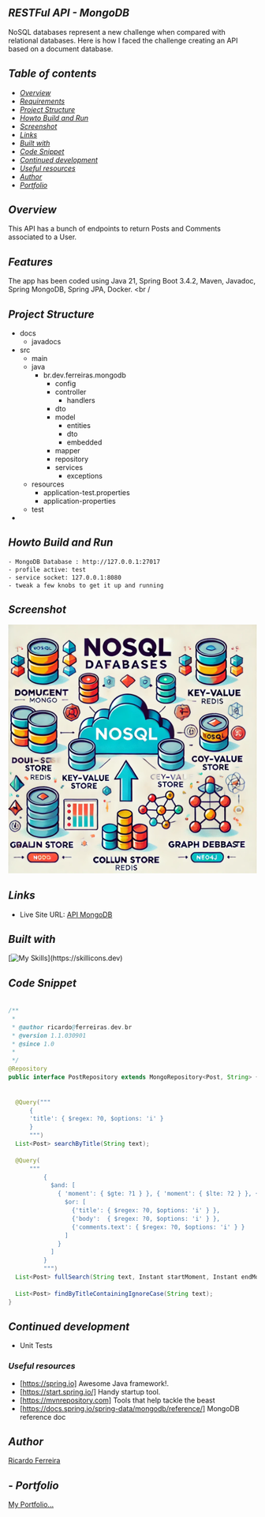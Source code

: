 ## _RESTFul API - MongoDB_ <br />
NoSQL databases represent a new challenge when compared with relational databases.
Here is how I faced the challenge creating an API based on a document database.

## _Table of contents_

- [_Overview_](#overview)
- [_Requirements_](#requirements)
- [_Project Structure_](#requirements)
- [_Howto Build and Run_](#requirements)
- [_Screenshot_](#screenshot)
- [_Links_](...)
- [_Built with_](#built-with)
- [_Code Snippet_](#requirements)
- [_Continued development_](#continued-development)
- [_Useful resources_](#useful-resources)
- [_Author_](#requirements)
- [_Portfolio_](#requirements)

## _Overview_

This API has a bunch of endpoints to return Posts and Comments associated to a User.
<br />

## _Features_

The app has been coded using Java 21, Spring Boot 3.4.2, Maven, Javadoc, Spring MongoDB, Spring JPA,
Docker.
<br /

## _Project Structure_
- docs
   - javadocs
- src
    - main
    - java
        - br.dev.ferreiras.mongodb
            - config
            - controller
              - handlers 
            - dto
            - model
              - entities
              - dto
              - embedded
            - mapper
            - repository
            - services
              - exceptions
    - resources
        - application-test.properties
        - application-properties
    - test
-

## _Howto Build and Run_

  ```
  - MongoDB Database : http://127.0.0.1:27017
  - profile active: test
  - service socket: 127.0.0.1:8080
  - tweak a few knobs to get it up and running
   ```

## _Screenshot_

[![](./nosql.webp)]()

## _Links_

- Live Site URL: <a href="https://api.ferreiras.dev.br/swagger-ui/index.html" target="_blank">API MongoDB</a>

## _Built with_

[![My Skills](https://skillicons.dev/icons?i=java,spring,mongodb,maven,docker,redhat,idea,git,github,)](https://skillicons.dev)

## _Code Snippet_

```java

/**
 * 
 * @author ricardo@ferreiras.dev.br
 * @version 1.1.030901
 * @since 1.0
 *
 */
@Repository
public interface PostRepository extends MongoRepository<Post, String> {


  @Query("""   
      {
      'title': { $regex: ?0, $options: 'i' }
      }
      """)
  List<Post> searchByTitle(String text);

  @Query(
      """
          {
            $and: [
              { 'moment': { $gte: ?1 } }, { 'moment': { $lte: ?2 } }, {
                $or: [
                  {'title': { $regex: ?0, $options: 'i' } },
                  {'body':  { $regex: ?0, $options: 'i' } },
                  {'comments.text': { $regex: ?0, $options: 'i' } }
                ]
              }
            ]
          }
          """)
  List<Post> fullSearch(String text, Instant startMoment, Instant endMoment);

  List<Post> findByTitleContainingIgnoreCase(String text);
}

``` 

## _Continued development_

- Unit Tests 

### _Useful resources_

- [https://spring.io] Awesome Java framework!.
- [https://start.spring.io/]  Handy startup tool.
- [https://mvnrepository.com] Tools that help tackle the beast
- [https://docs.spring.io/spring-data/mongodb/reference/]  MongoDB reference doc

## _Author_
<a href="mailto:ricardo@ferreiras.dev.br">Ricardo Ferreira</a>

## - _Portfolio_
<a href="https://www.ferreiras.dev.br" target="_blank">My Portfolio...</a>

